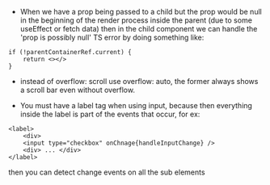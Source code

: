 - When we have a prop being passed to a child but the prop would be null in the beginning of the render process inside the parent (due to some useEffect or fetch data) then in the child component we can handle the 'prop is possibly null' TS error by doing something like:
```tsx
if (!parentContainerRef.current) {
    return <></>
}
```
- instead of overflow: scroll use overflow: auto, the former always shows a scroll bar even without overflow.

- You must have a label tag when using input, because then everything inside the label is part of the events that occur, for ex:
```tsx
<label>
    <div>
    <input type="checkbox" onChnage{handleInputChange} />
    <div> ... </div>
</label>
```
then you can detect change events on all the sub elements
